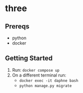 # three

## Prereqs
* python
* docker

## Getting Started
1. Run: `docker compose up`
2. On a different terminal run:
    * `docker exec -it daphne bash`
    * `python manage.py migrate`
